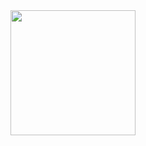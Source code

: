 <image src="https://github.com/0xBLCKLPTN/HoleVPN/blob/master/docs/images/RedDotLogoFull.png" align="center" height=200/>
